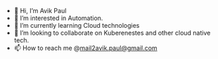 - 👋 Hi, I’m Avik Paul
- 👀 I’m interested in Automation.
- 🌱 I’m currently learning Cloud technologies
- 💞️ I’m looking to collaborate on Kuberenestes and other cloud native tech. 
- 📫 How to reach me @mail2avik.paul@gmail.com

<!---
AvikPaul-V13856/AvikPaul-V13856 is a ✨ special ✨ repository because its `README.md` (this file) appears on your GitHub profile.
You can click the Preview link to take a look at your changes.
--->
